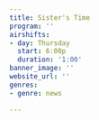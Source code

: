 ```yaml
---
title: Sister's Time
program: ''
airshifts:
- day: Thursday
  start: 6:00p
  duration: '1:00'
banner_image: ''
website_url: ''
genres:
- genre: news

---
```

